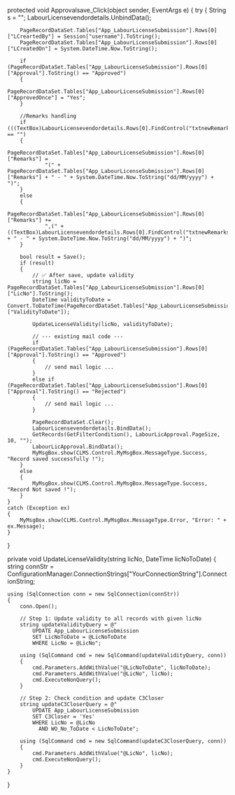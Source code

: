protected void Approvalsave_Click(object sender, EventArgs e)
{
    try
    {
        String s = "";
        LabourLicensevendordetails.UnbindData();

        PageRecordDataSet.Tables["App_LabourLicenseSubmission"].Rows[0]["LCreartedBy"] = Session["username"].ToString();
        PageRecordDataSet.Tables["App_LabourLicenseSubmission"].Rows[0]["LCreatedOn"] = System.DateTime.Now.ToString();

        if (PageRecordDataSet.Tables["App_LabourLicenseSubmission"].Rows[0]["Approval"].ToString() == "Approved")
        {
            PageRecordDataSet.Tables["App_LabourLicenseSubmission"].Rows[0]["ApprovedOnce"] = "Yes";
        }

        //Remarks handling
        if (((TextBox)LabourLicensevendordetails.Rows[0].FindControl("txtnewRemarks")).Text == "")
        {
            PageRecordDataSet.Tables["App_LabourLicenseSubmission"].Rows[0]["Remarks"] =
                "(" + PageRecordDataSet.Tables["App_LabourLicenseSubmission"].Rows[0]["Remarks"] + " - " + System.DateTime.Now.ToString("dd/MM/yyyy") + ")";
        }
        else
        {
            PageRecordDataSet.Tables["App_LabourLicenseSubmission"].Rows[0]["Remarks"] +=
                ",(" + ((TextBox)LabourLicensevendordetails.Rows[0].FindControl("txtnewRemarks")).Text + " - " + System.DateTime.Now.ToString("dd/MM/yyyy") + ")";
        }

        bool result = Save();
        if (result)
        {
            // ✅ After save, update validity
            string licNo = PageRecordDataSet.Tables["App_LabourLicenseSubmission"].Rows[0]["LicNo"].ToString();
            DateTime validityToDate = Convert.ToDateTime(PageRecordDataSet.Tables["App_LabourLicenseSubmission"].Rows[0]["ValidityToDate"]);

            UpdateLicenseValidity(licNo, validityToDate);

            // --- existing mail code ---
            if (PageRecordDataSet.Tables["App_LabourLicenseSubmission"].Rows[0]["Approval"].ToString() == "Approved")
            {
                // send mail logic ...
            }
            else if (PageRecordDataSet.Tables["App_LabourLicenseSubmission"].Rows[0]["Approval"].ToString() == "Rejected")
            {
                // send mail logic ...
            }

            PageRecordDataSet.Clear();
            LabourLicensevendordetails.BindData();
            GetRecords(GetFilterCondition(), LabourLicApproval.PageSize, 10, "");
            LabourLicApproval.BindData();
            MyMsgBox.show(CLMS.Control.MyMsgBox.MessageType.Success, "Record saved successfully !");
        }
        else
        {
            MyMsgBox.show(CLMS.Control.MyMsgBox.MessageType.Success, "Record Not saved !");
        }
    }
    catch (Exception ex)
    {
        MyMsgBox.show(CLMS.Control.MyMsgBox.MessageType.Error, "Error: " + ex.Message);
    }
}




private void UpdateLicenseValidity(string licNo, DateTime licNoToDate)
{
    string connStr = ConfigurationManager.ConnectionStrings["YourConnectionString"].ConnectionString;

    using (SqlConnection conn = new SqlConnection(connStr))
    {
        conn.Open();

        // Step 1: Update validity to all records with given licNo
        string updateValidityQuery = @"
            UPDATE App_LabourLicenseSubmission
            SET LicNoToDate = @LicNoToDate
            WHERE LicNo = @LicNo";

        using (SqlCommand cmd = new SqlCommand(updateValidityQuery, conn))
        {
            cmd.Parameters.AddWithValue("@LicNoToDate", licNoToDate);
            cmd.Parameters.AddWithValue("@LicNo", licNo);
            cmd.ExecuteNonQuery();
        }

        // Step 2: Check condition and update C3Closer
        string updateC3CloserQuery = @"
            UPDATE App_LabourLicenseSubmission
            SET C3Closer = 'Yes'
            WHERE LicNo = @LicNo
              AND WO_No_ToDate < LicNoToDate";

        using (SqlCommand cmd = new SqlCommand(updateC3CloserQuery, conn))
        {
            cmd.Parameters.AddWithValue("@LicNo", licNo);
            cmd.ExecuteNonQuery();
        }
    }
}

